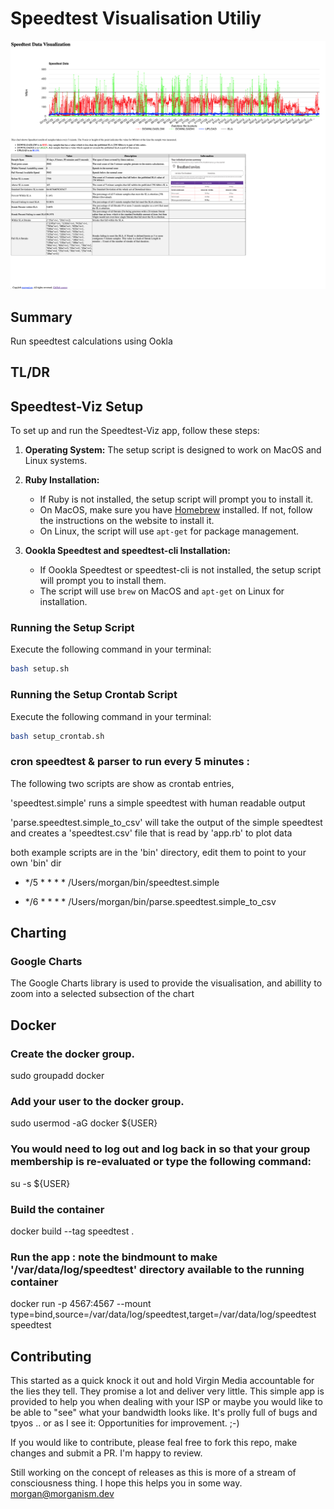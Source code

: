 # Speedtest Visualisation Utiliy
![Sppedtest Visualisation](https://github.com/morganism/speedtest-viz/blob/master/images/page_speedtest-viz_app_mainpage.png?raw=true)

## Summary

Run speedtest calculations using Ookla 


## TL/DR

## Speedtest-Viz Setup

To set up and run the Speedtest-Viz app, follow these steps:

1. **Operating System:** The setup script is designed to work on MacOS and Linux systems.

2. **Ruby Installation:**
   - If Ruby is not installed, the setup script will prompt you to install it.
   - On MacOS, make sure you have [Homebrew](https://brew.sh/) installed. If not, follow the instructions on the website to install it.
   - On Linux, the script will use `apt-get` for package management.

3. **Oookla Speedtest and speedtest-cli Installation:**
   - If Oookla Speedtest or speedtest-cli is not installed, the setup script will prompt you to install them.
   - The script will use `brew` on MacOS and `apt-get` on Linux for installation.

### Running the Setup Script

Execute the following command in your terminal:

```bash
bash setup.sh
```

### Running the Setup Crontab Script

Execute the following command in your terminal:

```bash
bash setup_crontab.sh
```


### cron speedtest  & parser to run every 5 minutes : 

The following two scripts are show as crontab entries, 

'speedtest.simple' runs a simple speedtest with human readable output

'parse.speedtest.simple_to_csv' will take the output of the simple speedtest and creates a 'speedtest.csv' file that is read by 'app.rb' to plot data

both example scripts are in the 'bin' directory, edit them to point to your own 'bin' dir


- */5 * * * * /Users/morgan/bin/speedtest.simple

- */6 * * * * /Users/morgan/bin/parse.speedtest.simple_to_csv


## Charting

### Google Charts

The Google Charts library is used to provide the visualisation, and abillity to zoom into a selected subsection of the chart


## Docker

### Create the docker group.

sudo groupadd docker

### Add your user to the docker group.

sudo usermod -aG docker ${USER}

### You would need to log out and log back in so that your group membership is re-evaluated or type the following command:

su -s ${USER}

### Build the container

docker build --tag speedtest .

### Run the app : note the bindmount to make '/var/data/log/speedtest' directory available to the running container

docker run -p 4567:4567 --mount type=bind,source=/var/data/log/speedtest,target=/var/data/log/speedtest speedtest


## Contributing

This started as a quick knock it out and hold Virgin Media accountable for the lies they tell. They promise a lot and deliver very little.  This simple app 
is provided to help you when dealing with your ISP or maybe you would like to be able to "see" what your bandwidth looks like.
It's prolly full of bugs and tpyos .. or as I see it: Opportunities for improvement. ;-)

If you would like to contribute, please feal free to fork this repo, make changes and submit a PR.  I'm happy to review.

Still working on the concept of releases as this is more of a stream of consciousness thing. I hope this helps you in some way. morgan@morganism.dev

